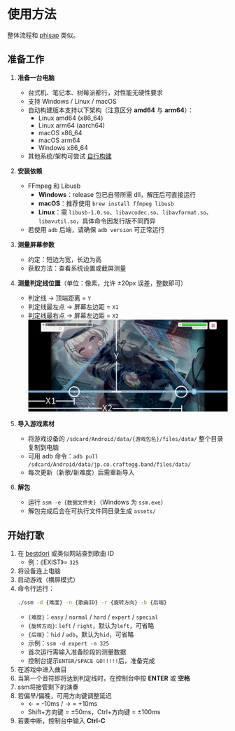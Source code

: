 # 使用方法
整体流程和 [phisap](https://github.com/kvarenzn/phisap) 类似。

## 准备工作
1. **准备一台电脑**  
   - 台式机、笔记本、树莓派都行，对性能无硬性要求  
   - 支持 Windows / Linux / macOS  
   - 自动构建版本支持以下架构（注意区分 **amd64** 与 **arm64**）：  
     - Linux amd64 (x86_64)  
     - Linux arm64 (aarch64)  
     - macOS x86_64  
     - macOS arm64  
     - Windows x86_64  
   - 其他系统/架构可尝试 [自行构建](./docs/BUILD.md)  

2. **安装依赖**  
   - FFmpeg 和 Libusb  
     - **Windows**：release 包已自带所需 dll，解压后可直接运行  
     - **macOS**：推荐使用 `brew install ffmpeg libusb`  
     - **Linux**：需 `libusb-1.0.so`、`libavcodec.so`、`libavformat.so`、`libavutil.so`，具体命令因发行版不同而异  
   - 若使用 `adb` 后端，请确保 `adb version` 可正常运行  

3. **测量屏幕参数**  
   - 约定：短边为宽，长边为高  
   - 获取方法：查看系统设置或截屏测量  

4. **测量判定线位置**（单位：像素，允许 ±20px 误差，整数即可）  
   - 判定线 → 顶端距离 = `Y`  
   - 判定线最左点 → 屏幕左边距 = `X1`  
   - 判定线最右点 → 屏幕左边距 = `X2`  
   ![测量数据示意图](./imgs/scales.jpg)

5. **导入游戏素材**  
   - 将游戏设备的 `/sdcard/Android/data/{游戏包名}/files/data/` 整个目录复制到电脑  
   - 可用 adb 命令：`adb pull /sdcard/Android/data/jp.co.craftegg.band/files/data/`  
   - 每次更新（新歌/新难度）后需重新导入  

6. **解包**  
   - 运行 `ssm -e {数据文件夹}`（Windows 为 `ssm.exe`）  
   - 解包完成后会在可执行文件同目录生成 `assets/`

## 开始打歌
1. 在 [bestdori](https://bestdori.com) 或类似网站查到歌曲 ID  
   - 例：《EXIST》= `325`  
2. 将设备连上电脑  
3. 启动游戏（横屏模式）  
4. 命令行运行：  
   ```bash
   ./ssm -d {难度} -n {歌曲ID} -r {旋转方向} -b {后端}
   ```
   - `{难度}`：`easy` / `normal` / `hard` / `expert` / `special`
   - `{旋转方向}`: `left` / `right`，默认为`left`，可省略
   - `{后端}`：`hid` / `adb`，默认为`hid`，可省略
   - 示例：`ssm -d expert -n 325`
   - 首次运行需输入准备阶段的测量数据
   - 控制台提示`ENTER/SPACE GO!!!!!`后，准备完成
5. 在游戏中进入曲目
6. 当第一个音符即将达到判定线时，在控制台中按 **ENTER** 或 **空格**
7. ssm将接管剩下的演奏
8. 若偏早/偏晚，可用方向键调整延迟
    - ← = -10ms / → = +10ms
    - Shift+方向键 = ±50ms，Ctrl+方向键 = ±100ms
9. 若要中断，控制台中输入 **Ctrl-C**
